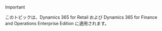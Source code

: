 > [!IMPORTANT]
> このトピックは、Dynamics 365 for Retail および Dynamics 365 for Finance and Operations Enterprise Edition に適用されます。
